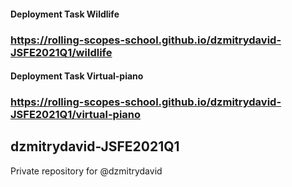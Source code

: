 #### Deployment Task Wildlife
### https://rolling-scopes-school.github.io/dzmitrydavid-JSFE2021Q1/wildlife

#### Deployment Task Virtual-piano
### https://rolling-scopes-school.github.io/dzmitrydavid-JSFE2021Q1/virtual-piano



## dzmitrydavid-JSFE2021Q1
Private repository for @dzmitrydavid
